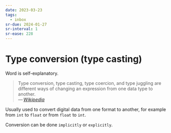 ```yaml
---
date: 2023-03-23
tags:
  - inbox
sr-due: 2024-01-27
sr-interval: 1
sr-ease: 228
---
```


# Type conversion (type casting)

Word is self-explanatory.

> Type conversion, type casting, type coercion, and type juggling are different
> ways of changing an expression from one data type to another.\
> — <cite>[Wikipedia](https://en.wikipedia.org/wiki/Type_conversion)</cite>

Usually used to convert digital data from one format to another, for example
from `int` to `float` or from `float` to `int`.

Conversion can be done `implicitly` or `explicitly`.
